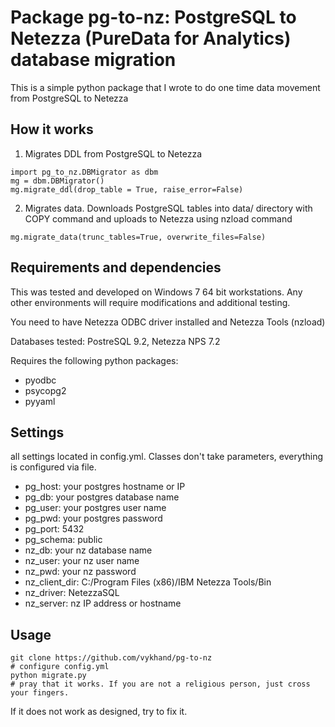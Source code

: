 # Package pg-to-nz: PostgreSQL to Netezza (PureData for Analytics) database migration

This is a simple python package that I wrote to do one time data movement from PostgreSQL to Netezza

## How it works

1. Migrates DDL from PostgreSQL to Netezza
  
  ```
  import pg_to_nz.DBMigrator as dbm
  mg = dbm.DBMigrator()
  mg.migrate_ddl(drop_table = True, raise_error=False)
  ```
2. Migrates data. Downloads PostgreSQL tables into data/ directory with COPY command and uploads to Netezza using nzload command
  
  ```
  mg.migrate_data(trunc_tables=True, overwrite_files=False)
  ```

## Requirements and dependencies

This was tested and developed on Windows 7 64 bit workstations. Any other environments will require modifications and additional testing.

You need to have Netezza ODBC driver installed and Netezza Tools (nzload)

Databases tested: PostreSQL 9.2, Netezza NPS 7.2

Requires the following python packages:
  * pyodbc
  * psycopg2
  * pyyaml

## Settings

all settings located in config.yml. Classes don't take parameters, everything is configured via file.

  * pg_host: your postgres hostname or IP
  * pg_db:  your postgres database name
  * pg_user: your postgres user name
  * pg_pwd: your postgres password
  * pg_port: 5432
  * pg_schema: public
  * nz_db: your nz database name
  * nz_user: your nz user name
  * nz_pwd: your nz password
  * nz_client_dir: C:/Program Files (x86)/IBM Netezza Tools/Bin
  * nz_driver: NetezzaSQL
  * nz_server: nz IP address or hostname



## Usage

```
git clone https://github.com/vykhand/pg-to-nz
# configure config.yml
python migrate.py
# pray that it works. If you are not a religious person, just cross your fingers.
```

If it does not work as designed, try to fix it.




